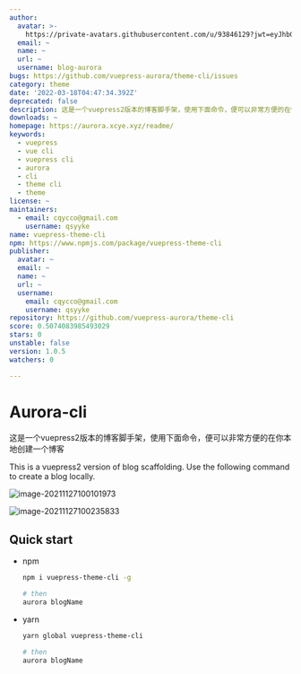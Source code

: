 ```yaml
---
author:
  avatar: >-
    https://private-avatars.githubusercontent.com/u/93846129?jwt=eyJhbGciOiJIUzI1NiIsInR5cCI6IkpXVCJ9.eyJpc3MiOiJnaXRodWIuY29tIiwiYXVkIjoicmF3LmdpdGh1YnVzZXJjb250ZW50LmNvbSIsImtleSI6ImtleTEiLCJleHAiOjE3MzQ2NzMyMDAsIm5iZiI6MTczNDY3MjAwMCwicGF0aCI6Ii91LzkzODQ2MTI5In0.7W7B_z45_mRwdAMnTJHnZp8wEqoid1BM_IpajwIHjrs&v=4
  email: ~
  name: ~
  url: ~
  username: blog-aurora
bugs: https://github.com/vuepress-aurora/theme-cli/issues
category: theme
date: '2022-03-18T04:47:34.392Z'
deprecated: false
description: 这是一个vuepress2版本的博客脚手架，使用下面命令，便可以非常方便的在你本地创建一个博客
downloads: ~
homepage: https://aurora.xcye.xyz/readme/
keywords:
  - vuepress
  - vue cli
  - vuepress cli
  - aurora
  - cli
  - theme cli
  - theme
license: ~
maintainers:
  - email: cqycco@gmail.com
    username: qsyyke
name: vuepress-theme-cli
npm: https://www.npmjs.com/package/vuepress-theme-cli
publisher:
  avatar: ~
  email: ~
  name: ~
  url: ~
  username:
    email: cqycco@gmail.com
    username: qsyyke
repository: https://github.com/vuepress-aurora/theme-cli
score: 0.5074083985493029
stars: 0
unstable: false
version: 1.0.5
watchers: 0

---
```


# Aurora-cli

这是一个vuepress2版本的博客脚手架，使用下面命令，便可以非常方便的在你本地创建一个博客

This is a vuepress2 version of blog scaffolding. Use the following command to create a blog locally.

![image-20211127100101973](https://ooszy.cco.vin/img/blog-note/image-20211127100101973.png?x-oss-process=style/pictureProcess1)

![image-20211127100235833](https://ooszy.cco.vin/img/blog-note/image-20211127100235833.png?x-oss-process=style/pictureProcess1)

## Quick start

- npm

  ```sh
  npm i vuepress-theme-cli -g
  
  # then
  aurora blogName
  ```

- yarn

  ```sh
  yarn global vuepress-theme-cli
  
  # then
  aurora blogName
  ```